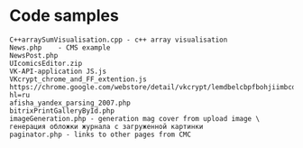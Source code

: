 # Code samples
 	C++arraySumVisualisation.cpp - c++ array visualisation
	News.php 	- CMS example
	NewsPost.php
	UIcomicsEditor.zip 	
	VK-API-application JS.js	
	VKcrypt_chrome_and_FF_extention.js https://chrome.google.com/webstore/detail/vkcrypt/lemdbelcbpfbohjiimbcdhbonmlamdbm?hl=ru
	afisha_yandex_parsing_2007.php	
	bitrixPrintGalleryById.php
	imageGeneration.php - generation mag cover from upload image \ генерация обложки журнала с загруженной картинки
	paginator.php - links to other pages from CMC
	
